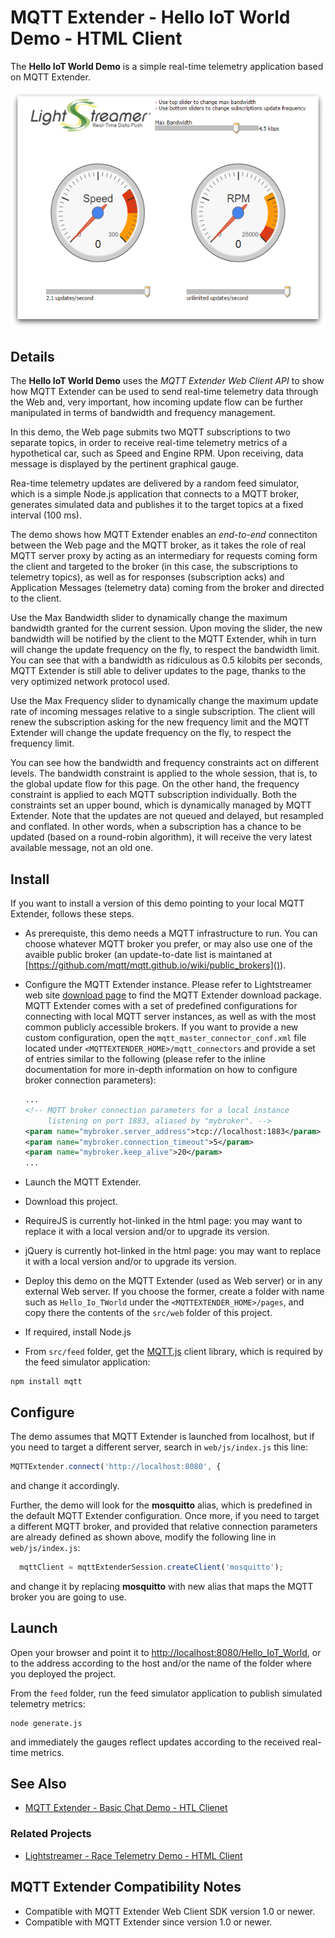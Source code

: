 # MQTT Extender - Hello IoT World Demo - HTML Client

<!-- START DESCRIPTION mqttextender-example-hello_iot_world-client-javascript -->

The **Hello IoT World Demo** is a simple real-time telemetry application based
on MQTT Extender.

![screenshot](screen-large.png)

## Details

The **Hello IoT World Demo** uses the *MQTT Extender Web Client API* to show how
MQTT Extender can be used to send real-time telemetry data through the Web and,
very important, how incoming update flow can be further manipulated in terms of
bandwidth and frequency management.

In this demo, the Web page submits two MQTT subscriptions to two separate
topics, in order to receive real-time telemetry metrics of a hypothetical car,
such as Speed and Engine RPM. Upon receiving, data message is displayed by the
pertinent graphical gauge.

Rea-time telemetry updates are delivered by a random feed simulator, which is a
simple Node.js application that connects to a MQTT broker, generates simulated
data and publishes it to the target topics at a fixed interval (100 ms).

The demo shows how MQTT Extender enables an *end-to-end* connectiton between
the Web page and the MQTT broker, as it takes the role of real MQTT server proxy
by acting as an intermediary for requests coming form the client and targeted to
the broker (in this case, the subscriptions to telemetry topics), as well as
for responses (subscription acks) and Application Messages (telemetry data)
coming from the broker and directed to the client.

Use the Max Bandwidth slider to dynamically change the maximum bandwidth granted
for the current session. Upon moving the slider, the new bandwidth will be
notified by the client to the MQTT Extender, whih in turn will change the update
frequency on the fly, to respect the bandwidth limit. You can see that with a
bandwidth as ridiculous as 0.5 kilobits per seconds, MQTT Extender is still able
to deliver updates to the page, thanks to the very optimized network protocol
used.

Use the Max Frequency slider to dynamically change the maximum update rate of
incoming messages relative to a single subscription. The client will renew the
subscription asking for the new frequency limit and the MQTT Extender will
change the update frequency on the fly, to respect the frequency limit.

You can see how the bandwidth and frequency constraints act on different levels.
The bandwidth constraint is applied to the whole session, that is, to the global
update flow for this page. On the other hand, the frequency constraint is
applied to each MQTT subscription individually. Both the constraints set an
upper bound, which is dynamically managed by MQTT Extender. Note that the
updates are not queued and delayed, but resampled and conflated. In other words,
when a subscription has a chance to be updated (based on a round-robin
algorithm), it will receive the very latest available message, not an old one.

## Install

If you want to install a version of this demo pointing to your local MQTT
Extender, follows these steps.

* As prerequiste, this demo needs a MQTT infrastructure to run. You can choose
whatever MQTT broker you prefer, or may also use one of the avaible public
broker (an update-to-date list is maintaned at
[https://github.com/mqtt/mqtt.github.io/wiki/public_brokers]()).
* Configure the MQTT Extender instance. Please refer to Lightstreamer
web site [download page](http://download.lightstreamer.com/) to find the MQTT
Extender download package. MQTT Extender comes with a set of predefined
configurations for connecting with local MQTT server instances, as well as with
the most common publicly accessible brokers. If you want to provide a new custom
configuration, open the `mqtt_master_connector_conf.xml` file located under
`<MQTTEXTENDER_HOME>/mqtt_connectors` and provide a set of entries similar to
the following (please refer to the inline documentation for more in-depth
information on how to configure broker connection parameters):

  ```xml
  ...
  <!-- MQTT broker connection parameters for a local instance
       listening on port 1883, aliased by "mybroker". -->
  <param name="mybroker.server_address">tcp://localhost:1883</param>
  <param name="mybroker.connection_timeout">5</param>
  <param name="mybroker.keep_alive">20</param>
  ...
  ```

* Launch the MQTT Extender.
* Download this project.
* RequireJS is currently hot-linked in the html page: you may want to replace it
with a local version and/or to upgrade its version.
* jQuery is currently hot-linked in the html page: you may want to replace it
with a local version and/or to upgrade its version.
* Deploy this demo on the MQTT Extender (used as Web server) or in any external
Web server. If you choose the former, create a folder with name such as
`Hello_Io_TWorld` under the `<MQTTEXTENDER_HOME>/pages`, and copy there the
contents of the `src/web` folder of this project.
* If required, install Node.js
* From `src/feed` folder, get the [MQTT.js](https://github.com/mqttjs/MQTT.js)
client library, which is required by the feed simulator application:

 ```
 npm install mqtt
 ```

## Configure

The demo assumes that MQTT Extender is launched from localhost, but if you need
to target a different server, search in `web/js/index.js` this line:
```js
MQTTExtender.connect('http://localhost:8080', {
```
and change it accordingly.

Further, the demo will look for the **mosquitto** alias, which is predefined in
the default MQTT Extender configuration. Once more, if you need to target a
different MQTT broker, and provided that relative connection parameters are
already defined as shown above, modify the following line in `web/js/index.js`:

```js
  mqttClient = mqttExtenderSession.createClient('mosquitto');
```
and change it by replacing **mosquitto** with new alias that maps the MQTT
broker you are going to use.

## Launch

Open your browser and point it to [http://localhost:8080/Hello_IoT_World](), or
to the address according to the host and/or the name of the folder where you
deployed the project.

From the `feed` folder, run the feed simulator application to publish simulated
telemetry metrics:
```
node generate.js
```

and immediately the gauges reflect updates according to the received real-time
metrics.

## See Also

<!-- START RELATED_ENTRIES -->

* [MQTT Extender - Basic Chat Demo - HTL Clienet](https://github.com/Lightstreamer/MQTTExtender-example-Chat-client-javascript)

### Related Projects

* [Lightstreamer - Race Telemetry Demo - HTML Client](https://github.com/Lightstreamer/Lightstreamer-example-RaceTelemetry-client-javascript)

<!-- END RELATED_ENTRIES -->

## MQTT Extender Compatibility Notes

* Compatible with MQTT Extender Web Client SDK version 1.0 or
newer.
* Compatible with MQTT Extender since version 1.0 or newer.

